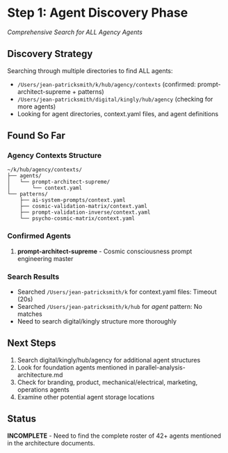# Step 1: Agent Discovery Phase
*Comprehensive Search for ALL Agency Agents*

## Discovery Strategy

Searching through multiple directories to find ALL agents:
- `/Users/jean-patricksmith/k/hub/agency/contexts` (confirmed: prompt-architect-supreme + patterns)
- `/Users/jean-patricksmith/digital/kingly/hub/agency` (checking for more agents)
- Looking for agent directories, context.yaml files, and agent definitions

## Found So Far

### Agency Contexts Structure
```
~/k/hub/agency/contexts/
├── agents/
│   └── prompt-architect-supreme/
│       └── context.yaml
└── patterns/
    ├── ai-system-prompts/context.yaml
    ├── cosmic-validation-matrix/context.yaml  
    ├── prompt-validation-inverse/context.yaml
    └── psycho-cosmic-matrix/context.yaml
```

### Confirmed Agents
1. **prompt-architect-supreme** - Cosmic consciousness prompt engineering master

### Search Results
- Searched `/Users/jean-patricksmith/k` for context.yaml files: Timeout (20s)
- Searched `/Users/jean-patricksmith/k/hub` for *agent* pattern: No matches
- Need to search digital/kingly structure more thoroughly

## Next Steps
1. Search digital/kingly/hub/agency for additional agent structures
2. Look for foundation agents mentioned in parallel-analysis-architecture.md
3. Check for branding, product, mechanical/electrical, marketing, operations agents
4. Examine other potential agent storage locations

## Status
**INCOMPLETE** - Need to find the complete roster of 42+ agents mentioned in the architecture documents.